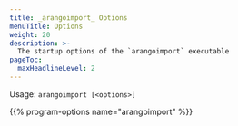 ```yaml
---
title: _arangoimport_ Options
menuTitle: Options
weight: 20
description: >-
  The startup options of the `arangoimport` executable
pageToc:
  maxHeadlineLevel: 2
---
```

Usage: `arangoimport [<options>]`

{{% program-options name="arangoimport" %}}
